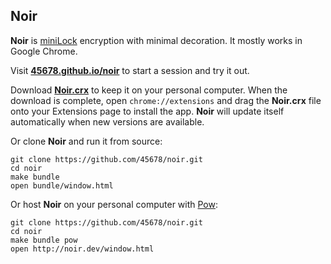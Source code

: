 Noir
----

__Noir__ is [miniLock](https://minilock.io) encryption with minimal decoration.
It mostly works in Google Chrome.

Visit [__45678.github.io/noir__](https://45678.github.io/noir) to start a session and try it out.

Download [__Noir.crx__](https://45678.github.io/noir/Noir.crx) to keep it on your personal computer.
When the download is complete, open `chrome://extensions` and drag the __Noir.crx__ file onto your Extensions page to install the app.
__Noir__ will update itself automatically when new versions are available.

Or clone __Noir__ and run it from source:

    git clone https://github.com/45678/noir.git
    cd noir
    make bundle
    open bundle/window.html

Or host __Noir__ on your personal computer with [Pow](http://pow.cx/):

    git clone https://github.com/45678/noir.git
    cd noir
    make bundle pow
    open http://noir.dev/window.html
